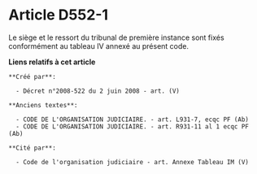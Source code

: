 # Article D552-1

Le siège et le ressort du tribunal de première instance sont fixés conformément au tableau IV annexé au présent code.

**Liens relatifs à cet article**

	**Créé par**:

	  - Décret n°2008-522 du 2 juin 2008 - art. (V)

	**Anciens textes**:

	  - CODE DE L'ORGANISATION JUDICIAIRE. - art. L931-7, ecqc PF (Ab)
	  - CODE DE L'ORGANISATION JUDICIAIRE. - art. R931-11 al 1 ecqc PF (Ab)

	**Cité par**:

	  - Code de l'organisation judiciaire - art. Annexe Tableau IM (V)
